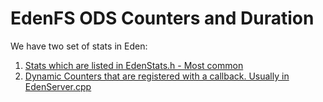 EdenFS ODS Counters and Duration
===============

We have two set of stats in Eden:
1. [Stats which are listed in EdenStats.h - Most common](./EdenStats.md)
2. [Dynamic Counters that are registered with a callback. Usually in EdenServer.cpp](./DynamicStats.md)
